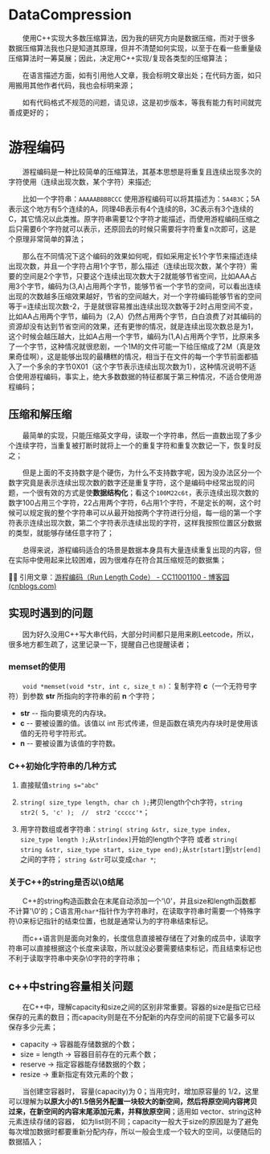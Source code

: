 # DataCompression
&emsp;&emsp;使用C++实现大多数压缩算法，因为我的研究方向是数据压缩，而对于很多数据压缩算法我也只是知道其原理，但并不清楚如何实现，以至于在看一些重量级压缩算法时一筹莫展；因此，决定用C++实现/复现各类型的压缩算法；

&emsp;&emsp;在语言描述方面，如有引用他人文章，我会标明文章出处；在代码方面，如只用搬用其他作者代码，我也会标明来源；

&emsp;&emsp;如有代码格式不规范的问题，请见谅，这是初步版本，等我有能力有时间就完善成更好的；

# 游程编码

&emsp;&emsp;游程编码是一种比较简单的压缩算法，其基本思想是将重复且连续出现多次的字符使用（连续出现次数，某个字符）来描述;

&emsp;&emsp;比如一个字符串：`AAAAABBBBCCC` 使用游程编码可以将其描述为：`5A4B3C`；5A表示这个地方有5个连续的A，同理4B表示有4个连续的B，3C表示有3个连续的C，其它情况以此类推。原字符串需要12个字符才能描述，而使用游程编码压缩之后只需要6个字符就可以表示，还原回去的时候只需要将字符重复n次即可，这是个原理非常简单的算法；

&emsp;&emsp;那么在不同情况下这个编码的效果如何呢，假如采用定长1个字节来描述连续出现次数，并且一个字符占用1个字节，那么描述（连续出现次数，某个字符）需要的空间是2个字节，只要这个连续出现次数大于2就能够节省空间，比如AAA占用3个字节，编码为(3,A)占用两个字节，能够节省一个字节的空间，可以看出连续出现的次数越多压缩效果越好，节省的空间越大，对一个字符编码能够节省的空间等于=连续出现次数-2，于是就很容易推出连续出现次数等于2时占用空间不变，比如AA占用两个字节，编码为（2,A）仍然占用两个字节，白白浪费了对其编码的资源却没有达到节省空间的效果，还有更惨的情况，就是连续出现次数总是为1，这个时候会越压越大，比如A占用一个字节，编码为(1,A)占用两个字节，比原来多了一个字节，这种情况就很悲剧，一个1M的文件可能一下给压缩成了2M（真是效果奇佳啊），这是能够出现的最糟糕的情况，相当于在文件的每一个字节前面都插入了一个多余的字节0X01（这个字节表示连续出现次数为1），这种情况说明不适合使用游程编码，事实上，绝大多数数据的特征都属于第三种情况，不适合使用游程编码；

## 压缩和解压缩

&emsp;&emsp;最简单的实现，只能压缩英文字母，读取一个字符串，然后一直数出现了多少个连续字符，当重复被打断时就将上一个的重复字符和重复次数记一下，恢复时反之；

&emsp;&emsp;但是上面的不支持数字是个硬伤，为什么不支持数字呢，因为没办法区分一个数字究竟是表示连续出现次数的数字还是重复字符，这个是编码中经常出现的问题，一个很有效的方式是使**数据结构化**；看这个`100M22c6t`，表示连续出现次数的数字100占用三个字符，22占用两个字符，6占用1个字符，不是定长的啊，这个时候可以规定我的整个字符串可以从最开始按两个字符进行分组，每一组的第一个字符表示连续出现次数，第二个字符表示连续出现的字符，这样我按照位置区分数据的类型，就能够存储任意字符了；

&emsp;&emsp;总得来说，游程编码适合的场景是数据本身具有大量连续重复出现的内容，但在实际中使用起来比较困难，因为很难存在符合其压缩规范的数据集；

:rainbow_flag: 引用文章：[游程编码（Run Length Code） - CC11001100 - 博客园 (cnblogs.com)](https://www.cnblogs.com/cc11001100/p/9465806.html)

## 实现时遇到的问题

&emsp;&emsp;因为好久没用C++写大串代码，大部分时间都只是用来刷Leetcode，所以，很多地方都生疏了，这里记录一下，提醒自己也提醒读者；

### memset的使用

&emsp;&emsp;`void *memset(void *str, int c, size_t n)`：复制字符 **c**（一个无符号字符）到参数 **str** 所指向的字符串的前 **n** 个字符；

- **str** -- 指向要填充的内存块。
- **c** -- 要被设置的值。该值以 int 形式传递，但是函数在填充内存块时是使用该值的无符号字符形式。
- **n** -- 要被设置为该值的字符数。

### C++初始化字符串的几种方式

1. 直接赋值`string s="abc"`

2. `string( size_type length, char ch );`拷贝length个ch字符，`string str2( 5, 'c' );  //  str2 'ccccc'*`；

3. 用字符数组或者字符串：`string( string &str, size_type index, size_type length );`从`str[index]`开始的length个字符 或者 `string( string &str, size_type start, size_type end);`从`str[start]`到`str[end]`之间的字符； `string &str`可以变成`char *`;

### 关于C++的string是否以\0结尾

&emsp;&emsp;C++的string构造函数会在末尾自动添加一个'\0'，并且size和length函数都不计算'\0'的；C语言用`char*`指针作为字符串时，在读取字符串时需要一个特殊字符\0来标记指针的结束位置，也就是通常认为的字符串结束标记。

&emsp;&emsp;而c++语言则是面向对象的，长度信息直接被存储在了对象的成员中，读取字符串可以直接根据这个长度来读取，所以就没必要需要结束标记，而且结束标记也不利于读取字符串中夹杂\0字符的字符串；

## c++中string容量相关问题

&emsp;&emsp;在C++中，理解capacity和size之间的区别非常重要。容器的size是指它已经保存的元素的数目；而capacity则是在不分配新的内存空间的前提下它最多可以保存多少元素；

* capacity -> 容器能存储数据的个数；
* size = length -> 容器目前存在的元素个数；
* reserve -> 指定容器能存储数据的个数；
* resize -> 重新指定有效元素的个数；


&emsp;&emsp;当创建空容器时， 容量(capacity)为 0；当用完时，增加原容量的 1/2，这里可以理解为**以原大小的1.5倍另外配置一块较大的新空间，然后将原空间内容拷贝过来，在新空间的内容末尾添加元素，并释放原空间**；适用如 vector、string这种元素连续存储的容器， 如为list则不同；capacity一般大于size的原因是为了避免每次增加数据时都要重新分配内存，所以一般会生成一个较大的空间，以便随后的数据插入；






